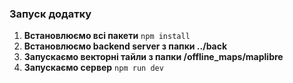 ### Запуск додатку

1. **Встановлюємо всі пакети**
   `npm install`
2. **Встановлюємо backend server з папки ../back**   
3. **Запускаємо векторні тайли з папки /offline_maps/maplibre**   
4. **Запускаємо сервер**
   `npm run dev`
